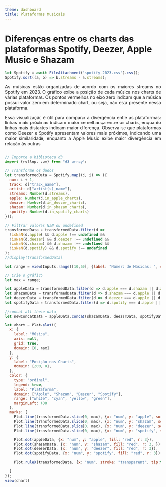 ```yaml
---
theme: dashboard
title: Plataformas Musicais
---
```

# Diferenças entre os charts das plataformas Spotify, Deezer, Apple Music e Shazam

```js
let Spotify = await FileAttachment("spotify-2023.csv").csv();
Spotify.sort((a, b) => b.streams - a.streams);
```

<p style="text-align:justify;">
As músicas estão organizadas de acordo com os maiores streams no Spotify em 2023. O gráfico exibe a posição de cada música nos charts de várias plataformas. Os pontos vermelhos no eixo zero indicam que a música possui valor zero em determinado chart, ou seja, não está presente nessa plataforma.
</p>
<p style="text-align:justify;">
Essa visualização é útil para comparar a divergência entre as plataformas: linhas mais próximas indicam maior semelhança entre os charts, enquanto linhas mais distantes indicam maior diferença. Observa-se que plataformas como Deezer e Spotify apresentam valores mais próximos, indicando uma maior similaridade, enquanto a Apple Music exibe maior divergência em relação às outras.
</p>


```js

// Importe a biblioteca d3
import {rollup, sum} from "d3-array";

// Transforme os dados
let transformedData = Spotify.map((d, i) => ({
  num: i + 1,
  track: d["track_name"],
  artist: d["artist(s)_name"],
  streams: Number(d.streams),
  apple: Number(d.in_apple_charts),
  deezer: Number(d.in_deezer_charts),
  shazam: Number(d.in_shazam_charts),
  spotify: Number(d.in_spotify_charts)
}));

// Filtrar valores NaN ou undefined
transformedData = transformedData.filter(d => 
  !isNaN(d.apple) && d.apple !== undefined &&
  !isNaN(d.deezer) && d.deezer !== undefined &&
  !isNaN(d.shazam) && d.shazam !== undefined &&
  !isNaN(d.spotify) && d.spotify !== undefined
);
//display(transformedData)
```

```js
let range = view(Inputs.range([10,50], {label: "Número de Músicas: ", step: 1}));
```

```js
// Crie o gráfico
let max = range;

let appleData = transformedData.filter(d => d.apple === d.shazam || d.apple === d.deezer || d.apple === d.spotify).slice(0, max);
let shazamData = transformedData.filter(d => d.shazam === d.apple || d.shazam === d.deezer || d.shazam === d.spotify).slice(0, max);
let deezerData = transformedData.filter(d => d.deezer === d.apple || d.deezer === d.shazam || d.deezer === d.spotify).slice(0, max);
let spotifyData = transformedData.filter(d => d.spotify === d.apple || d.spotify === d.shazam || d.spotify === d.deezer).slice(0, max);

//concat all these data
let newConcatData = appleData.concat(shazamData, deezerData, spotifyData);

let chart = Plot.plot({
  x: {
    label: "Música",
    axis: null,
    grid: true,
    domain: [0, max]
  },
  y: {
    label: "Posição nos Charts",
    domain: [200, 0],
  },
  color: {
    type: "ordinal",
    legend: true,
    label: "Plataforma",
    domain: ["Apple", "Shazam", "Deezer", "Spotify"],
    range: ["white", "cyan", "yellow", "green"],
    marginLeft: 400
  },
  marks: [
    Plot.line(transformedData.slice(0, max), {x: "num", y: "apple", sort: "num", stroke: "white"}),
    Plot.line(transformedData.slice(0, max), {x: "num", y: "shazam", sort: "num", stroke: "cyan"}),
    Plot.line(transformedData.slice(0, max), {x: "num", y: "deezer", sort: "num", stroke: "yellow"}),
    Plot.line(transformedData.slice(0, max), {x: "num", y: "spotify", sort: "num", stroke: "green"}),

    Plot.dot(appleData, {x: "num", y: "apple", fill: "red", r: 3}),
    Plot.dot(shazamData, {x: "num", y: "shazam", fill: "red", r: 3, }),
    Plot.dot(deezerData, {x: "num", y: "deezer", fill: "red", r: 3}),
    Plot.dot(spotifyData, {x: "num", y: "spotify", fill: "red", r: 3}),

    Plot.ruleX(transformedData, {x: "num", stroke: "transparent", tip:true, channels: {Musica: "track", Artista:"artist", Acessos: "streams"},}),

  ]
});
view(chart)
```